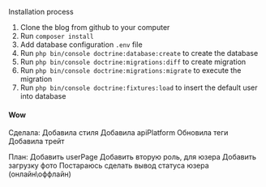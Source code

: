 

 Installation process
 
 1. Clone the blog from github to your computer
 2. Run `composer install`
 3. Add database configuration `.env` file
 4. Run `php bin/console doctrine:database:create` to create the database
 5. Run `php bin/console doctrine:migrations:diff` to create migration
 6. Run `php bin/console doctrine:migrations:migrate` to execute the migration
 7. Run `php bin/console doctrine:fixtures:load` to insert the default user into database
 
 #### Wow
Сделала: 
Добавила стиля
Добавила apiPlatform
Обновила теги
Добавила трейт 

План:
Добавить userPage
Добавить вторую роль, для юзера
Добавить загрузку фото
Постараюсь сделать вывод статуса юзера (онлайн\оффлайн)